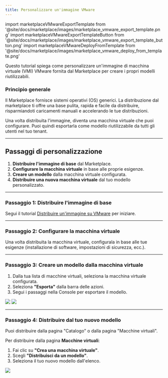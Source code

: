 ```yaml
---
title: Personalizzare un'immagine VMware
---
```

import marketplaceVMwareExportTemplate from '@site/docs/marketplace/images/marketplace_vmware_export_template.png'
import marketplaceVMwareExportTemplateButton from '@site/docs/marketplace/images/marketplace_vmware_export_template_button.png'
import marketplaceVMwareDeployFromTemplate from '@site/docs/marketplace/images/marketplace_vmware_deploy_from_template.png'

Questo tutorial spiega come personalizzare un'immagine di macchina virtuale (VMI) VMware fornita dal Marketplace per creare i propri modelli riutilizzabili.

### Principio generale

Il Marketplace fornisce sistemi operativi (OS) generici. La distribuzione dal marketplace ti offre una base pulita, rapida e facile da distribuire, risparmiandoti caricamenti manuali e accelerando le tue distribuzioni.

Una volta distribuita l'immagine, diventa una macchina virtuale che puoi configurare. Puoi quindi esportarla come modello riutilizzabile da tutti gli utenti nel tuo tenant.

---

## Passaggi di personalizzazione

1.  **Distribuire l'immagine di base** dal Marketplace.
2.  **Configurare la macchina virtuale** in base alle proprie esigenze.
3.  **Creare un modello** dalla macchina virtuale configurata.
4.  **Distribuire una nuova macchina virtuale** dal tuo modello personalizzato.

---

### Passaggio 1: Distribuire l'immagine di base

Segui il tutorial [Distribuire un'immagine su VMware](./deploy_vmware.md) per iniziare.

---

### Passaggio 2: Configurare la macchina virtuale

Una volta distribuita la macchina virtuale, configurala in base alle tue esigenze (installazione di software, impostazioni di sicurezza, ecc.).

---

### Passaggio 3: Creare un modello dalla macchina virtuale

1.  Dalla tua lista di macchine virtuali, seleziona la macchina virtuale configurata.
2.  Seleziona **"Esporta"** dalla barra delle azioni.
3.  Segui i passaggi nella Console per esportare il modello.

<img src={marketplaceVMwareExportTemplateButton} />
<img src={marketplaceVMwareExportTemplate} />

---

### Passaggio 4: Distribuire dal tuo nuovo modello

Puoi distribuire dalla pagina "Catalogo" o dalla pagina "Macchine virtuali".

Per distribuire dalla pagina **Macchine virtuali**:
1.  Fai clic su **"Crea una macchina virtuale"**.
2.  Scegli **"Distribuisci da un modello"**.
3.  Seleziona il tuo nuovo modello dall'elenco.

<img src={marketplaceVMwareDeployFromTemplate} />
